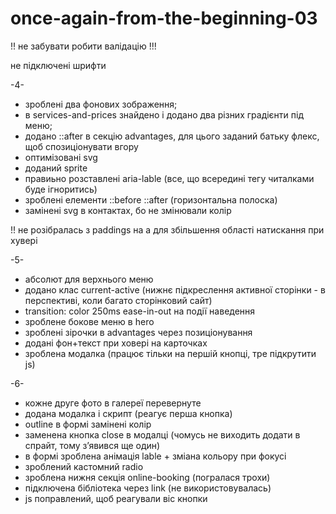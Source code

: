 # once-again-from-the-beginning-03

!! не забувати робити валідацію !!!

не підключені шрифти

-4-

- зроблені два фонових зображення;
- в services-and-prices знайдено і додано два різних градієнти під меню;
- додано ::after в секцію advantages, для цього заданий батьку флекс, щоб спозиціонувати вгору
- оптимізовані svg
- доданий sprite
- правиьно розставлені aria-lable (все, що всередині тегу читалками буде ігноритись)
- зроблені елементи ::before ::after (горизонтальна полоска)
- замінені svg в контактах, бо не змінювали колір

!! не розібралась з paddings на a для збільшення області натискання при хувері

-5-

- абсолют для верхнього меню
- додано клас current-active (нижнє підкреслення активної сторінки - в перспективі, коли багато сторінковий сайт)
- transition: color 250ms ease-in-out на події наведення
- зроблене бокове меню в hero
- зроблені зірочки в advantages через позиціонування
- додані фон+текст при ховері на карточках
- зроблена модалка (працює тільки на першій кнопці, тре підкрутити js)

-6-

- кожне друге фото в галереї перевернуте
- додана модалка і скрипт (реагує перша кнопка)
- outline в формі замінені колір
- заменена кнопка close в модалці (чомусь не виходить додати в спрайт, тому зʼявився ще один)
- в формі зроблена анімація lable + зміана кольору при фокусі
- зроблений кастомний radio
- зроблена нижня секція online-booking (погралася трохи)
- підключена бібліотека через link (не використовувалась)
- js поправлений, щоб реагували віс кнопки
